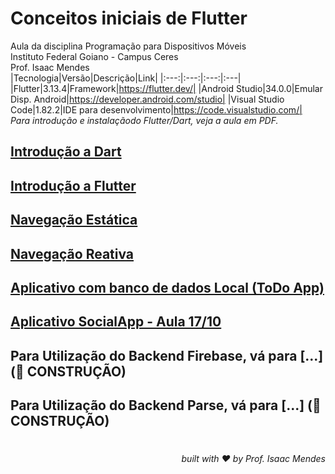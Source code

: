<div align=''>

# Conceitos iniciais de Flutter

Aula da disciplina Programação para Dispositivos Móveis
<br />
Instituto Federal Goiano - Campus Ceres
<br />
Prof. Isaac Mendes
<br />
|Tecnologia|Versão|Descrição|Link|
|:---:|:---:|:---:|:---|
|Flutter|3.13.4|Framework|https://flutter.dev/|
|Android Studio|34.0.0|Emular Disp. Android|https://developer.android.com/studio|
|Visual Studio Code|1.82.2|IDE para desenvolvimento|https://code.visualstudio.com/|
<br />
<i>Para introdução e instalaçãodo Flutter/Dart, veja a aula em PDF.</i>
</div>

## [Introdução a Dart](https://github.com/isaacmmelo/flutter_aulas/tree/main/dart_introdu%C3%A7%C3%A3o)
## [Introdução a Flutter](https://github.com/isaacmmelo/flutter_aulas/tree/main/exemplo_app)
## [Navegação Estática](https://github.com/isaacmmelo/flutter_aulas/tree/main/app_navigation_static)
## [Navegação Reativa](https://github.com/isaacmmelo/flutter_aulas/tree/main/app_navigation_react)
## [Aplicativo com banco de dados Local (ToDo App)](https://github.com/isaacmmelo/flutter_aulas/tree/main/todo_app)
## [Aplicativo SocialApp - Aula 17/10](https://github.com/isaacmmelo/flutter_aulas/tree/main/social_app)
## Para Utilização do Backend Firebase, vá para [...] (🚧 CONSTRUÇÃO)
## Para Utilização do Backend Parse, vá para [...] (🚧 CONSTRUÇÃO)

# 
<div align='right'>

*built with ❤️ by Prof. Isaac Mendes*

</div>